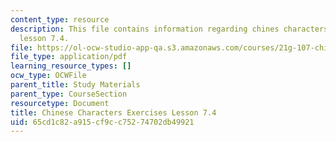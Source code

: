 ```yaml
---
content_type: resource
description: This file contains information regarding chines characters exercises
  lesson 7.4.
file: https://ol-ocw-studio-app-qa.s3.amazonaws.com/courses/21g-107-chinese-i-streamlined-fall-2014/65cd1c82a915cf9cc75274702db49921_MIT21G_107F14_L7_st4_7.4.pdf
file_type: application/pdf
learning_resource_types: []
ocw_type: OCWFile
parent_title: Study Materials
parent_type: CourseSection
resourcetype: Document
title: Chinese Characters Exercises Lesson 7.4
uid: 65cd1c82-a915-cf9c-c752-74702db49921
---
```

